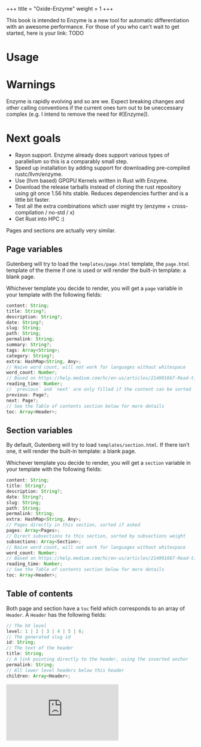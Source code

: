 +++
title = "Oxide-Enzyme"
weight = 1
+++


This book is intended to 
Enzyme is a new tool for automatic differentiation with an awesome performance.
For those of you who can't wait to get started, here is your link: TODO




# Usage

# Warnings 
Enzyme is rapidly evolving and so are we. Expect breaking changes and other calling conventions if the current ones turn out to be uneccessary complex 
(e.g. I intend to remove the need for #[Enzyme]).

# Next goals
- Rayon support. Enzyme already does support various types of parallelism so this is a comparably small step. 
- Speed up installation by adding support for downloading pre-compiled rustc/llvm/enzyme.
- Use (llvm based) GPGPU Kernels written in Rust with Enzyme.
- Download the release tarballs instead of cloning the rust repository using git once 1.56 hits stable. Reduces dependencies further and is a little bit faster.
- Test all the extra combinations which user might try (enzyme + cross-compilation / no-std / x)
- Get Rust into HPC :)


Pages and sections are actually very similar.

## Page variables
Gutenberg will try to load the `templates/page.html` template, the `page.html` template of the theme if one is used
or will render the built-in template: a blank page.

Whichever template you decide to render, you will get a `page` variable in your template
with the following fields:


```ts
content: String;
title: String?;
description: String?;
date: String?;
slug: String;
path: String;
permalink: String;
summary: String?;
tags: Array<String>;
category: String?;
extra: HashMap<String, Any>;
// Naive word count, will not work for languages without whitespace
word_count: Number;
// Based on https://help.medium.com/hc/en-us/articles/214991667-Read-time
reading_time: Number;
// `previous` and `next` are only filled if the content can be sorted
previous: Page?;
next: Page?;
// See the Table of contents section below for more details
toc: Array<Header>;
```

## Section variables
By default, Gutenberg will try to load `templates/section.html`. If there isn't
one, it will render the built-in template: a blank page.

Whichever template you decide to render, you will get a `section` variable in your template
with the following fields:


```ts
content: String;
title: String?;
description: String?;
date: String?;
slug: String;
path: String;
permalink: String;
extra: HashMap<String, Any>;
// Pages directly in this section, sorted if asked
pages: Array<Pages>;
// Direct subsections to this section, sorted by subsections weight
subsections: Array<Section>;
// Naive word count, will not work for languages without whitespace
word_count: Number;
// Based on https://help.medium.com/hc/en-us/articles/214991667-Read-time
reading_time: Number;
// See the Table of contents section below for more details
toc: Array<Header>;
```

## Table of contents

Both page and section have a `toc` field which corresponds to an array of `Header`.
A `Header` has the following fields:

```ts
// The hX level
level: 1 | 2 | 3 | 4 | 5 | 6;
// The generated slug id
id: String;
// The text of the header
title: String;
// A link pointing directly to the header, using the inserted anchor
permalink: String;
// All lower level headers below this header
children: Array<Header>;
```

![usage](https://github.com/ZuseZ4/oxide-enzyme/blob/master/README.md)
